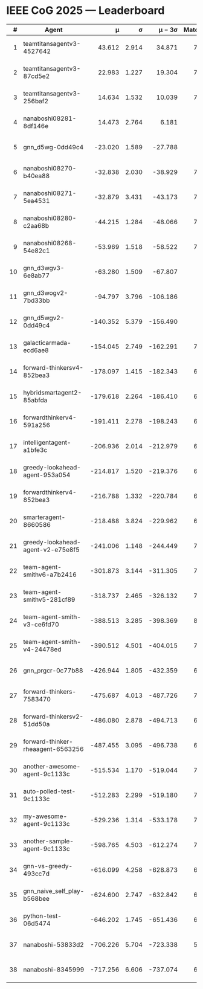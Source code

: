 # IEEE CoG 2025 — Leaderboard

| # | Agent | μ | σ | μ − 3σ | Matches | Updated |
|---:|---|---:|---:|---:|---:|---|
| 1 | teamtitansagentv3-4527642 | 43.612 | 2.914 | 34.871 | 7836 | 2025-08-30 15:41 |
| 2 | teamtitansagentv3-87cd5e2 | 22.983 | 1.227 | 19.304 | 7180 | 2025-08-30 15:41 |
| 3 | teamtitansagentv3-256baf2 | 14.634 | 1.532 | 10.039 | 7436 | 2025-08-30 15:41 |
| 4 | nanaboshi08281-8df146e | 14.473 | 2.764 | 6.181 | 296 | 2025-08-30 15:41 |
| 5 | gnn_d5wg-0dd49c4 | -23.020 | 1.589 | -27.788 | 160 | 2025-08-30 15:41 |
| 6 | nanaboshi08270-b40ea88 | -32.838 | 2.030 | -38.929 | 7520 | 2025-08-30 15:41 |
| 7 | nanaboshi08271-5ea4531 | -32.879 | 3.431 | -43.173 | 7658 | 2025-08-30 15:41 |
| 8 | nanaboshi08280-c2aa68b | -44.215 | 1.284 | -48.066 | 7058 | 2025-08-30 15:41 |
| 9 | nanaboshi08268-54e82c1 | -53.969 | 1.518 | -58.522 | 7200 | 2025-08-30 15:41 |
| 10 | gnn_d3wgv3-6e8ab77 | -63.280 | 1.509 | -67.807 | 178 | 2025-08-30 15:41 |
| 11 | gnn_d3wogv2-7bd33bb | -94.797 | 3.796 | -106.186 | 276 | 2025-08-30 15:41 |
| 12 | gnn_d5wgv2-0dd49c4 | -140.352 | 5.379 | -156.490 | 246 | 2025-08-30 15:41 |
| 13 | galacticarmada-ecd6ae8 | -154.045 | 2.749 | -162.291 | 7240 | 2025-08-30 15:41 |
| 14 | forward-thinkersv4-852bea3 | -178.097 | 1.415 | -182.343 | 6092 | 2025-08-30 15:41 |
| 15 | hybridsmartagent2-85abfda | -179.618 | 2.264 | -186.410 | 6403 | 2025-08-30 15:41 |
| 16 | forwardthinkerv4-591a256 | -191.411 | 2.278 | -198.243 | 6250 | 2025-08-30 15:41 |
| 17 | intelligentagent-a1bfe3c | -206.936 | 2.014 | -212.979 | 6444 | 2025-08-30 15:41 |
| 18 | greedy-lookahead-agent-953a054 | -214.817 | 1.520 | -219.376 | 6804 | 2025-08-30 15:41 |
| 19 | forwardthinkerv4-852bea3 | -216.788 | 1.332 | -220.784 | 6384 | 2025-08-30 15:41 |
| 20 | smarteragent-8660586 | -218.488 | 3.824 | -229.962 | 6059 | 2025-08-30 15:41 |
| 21 | greedy-lookahead-agent-v2-e75e8f5 | -241.006 | 1.148 | -244.449 | 7676 | 2025-08-30 15:41 |
| 22 | team-agent-smithv6-a7b2416 | -301.873 | 3.144 | -311.305 | 7840 | 2025-08-30 15:41 |
| 23 | team-agent-smithv5-281cf89 | -318.737 | 2.465 | -326.132 | 7800 | 2025-08-30 15:41 |
| 24 | team-agent-smith-v3-ce6fd70 | -388.513 | 3.285 | -398.369 | 8498 | 2025-08-30 15:41 |
| 25 | team-agent-smith-v4-24478ed | -390.512 | 4.501 | -404.015 | 7198 | 2025-08-30 15:41 |
| 26 | gnn_prgcr-0c77b88 | -426.944 | 1.805 | -432.359 | 6890 | 2025-08-30 15:41 |
| 27 | forward-thinkers-7583470 | -475.687 | 4.013 | -487.726 | 7540 | 2025-08-30 15:41 |
| 28 | forward-thinkersv2-51dd50a | -486.080 | 2.878 | -494.713 | 6828 | 2025-08-30 15:41 |
| 29 | forward-thinker-rheaagent-6563256 | -487.455 | 3.095 | -496.738 | 6448 | 2025-08-30 15:41 |
| 30 | another-awesome-agent-9c1133c | -515.534 | 1.170 | -519.044 | 7080 | 2025-08-30 15:41 |
| 31 | auto-polled-test-9c1133c | -512.283 | 2.299 | -519.180 | 7700 | 2025-08-30 15:41 |
| 32 | my-awesome-agent-9c1133c | -529.236 | 1.314 | -533.178 | 7420 | 2025-08-30 15:41 |
| 33 | another-sample-agent-9c1133c | -598.765 | 4.503 | -612.274 | 7700 | 2025-08-30 15:41 |
| 34 | gnn-vs-greedy-493cc7d | -616.099 | 4.258 | -628.873 | 6400 | 2025-08-30 15:41 |
| 35 | gnn_naive_self_play-b568bee | -624.600 | 2.747 | -632.842 | 6380 | 2025-08-30 15:41 |
| 36 | python-test-06d5474 | -646.202 | 1.745 | -651.436 | 6420 | 2025-08-30 15:41 |
| 37 | nanaboshi-53833d2 | -706.226 | 5.704 | -723.338 | 5540 | 2025-08-30 15:41 |
| 38 | nanaboshi-8345999 | -717.256 | 6.606 | -737.074 | 6530 | 2025-08-30 15:41 |
